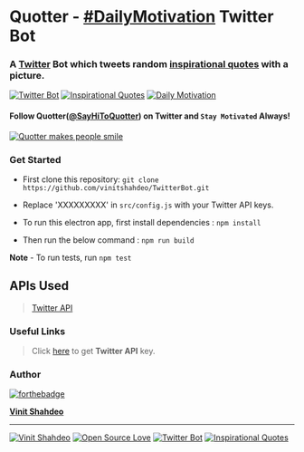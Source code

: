 # Quotter - [#DailyMotivation](https://twitter.com/SayHiToQuotter) Twitter Bot

### A **[Twitter](https://twitter.com/SayHiToQuotter) Bot** which tweets random [inspirational quotes](https://vinitshahdeo.github.io/inspirational-quotes/) with a picture. 

[![Twitter Bot](https://img.shields.io/badge/Twitter-Bot-red.svg?style=for-the-badge)](https://github.com/vinitshahdeo/Quotter) [![Inspirational Quotes](https://img.shields.io/badge/Inspirational-Quotes-dodgerblue.svg?style=for-the-badge)](https://vinitshahdeo.github.io/inspirational-quotes/)  [![Daily Motivation](https://img.shields.io/badge/Daily-Motivation-lightgray.svg?style=for-the-badge)](https://twitter.com/SayHiToQuotter)

#### Follow Quotter([@SayHiToQuotter](https://twitter.com/SayHiToQuotter)) on Twitter and `Stay Motivated` Always!

[![Quotter makes people smile](http://ForTheBadge.com/images/badges/makes-people-smile.svg)](https://vinitshahdeo.github.io/Quotter/)
 

### Get Started

- First clone this repository: ```git clone https://github.com/vinitshahdeo/TwitterBot.git```

- Replace 'XXXXXXXXX' in `src/config.js` with your Twitter API keys.

- To run this electron app, first install dependencies : ```npm install```

- Then run the below command : ```npm run build```

**Note** - To run tests, run `npm test`

## APIs Used

> [Twitter API](https://dev.twitter.com/apps)

### Useful Links

> Click [here](https://dev.twitter.com/apps) to get **Twitter API** key. 

### Author

[![forthebadge](https://forthebadge.com/images/badges/built-with-love.svg)](https://github.com/vinitshahdeo)

**[Vinit Shahdeo](https://github.com/vinitshahdeo/)**


--- 

[![Vinit Shahdeo](https://img.shields.io/badge/Author-@vinitshahdeo-teal.svg?colorA=red&colorB=blue)](https://github.com/vinitshahdeo/) [![Open Source Love](https://badges.frapsoft.com/os/v2/open-source.svg?v=103)](https://github.com/vinitshahdeo) [![Twitter Bot](https://img.shields.io/badge/twitter-bot-teal.svg?colorA=dodgerblue&colorB=yellow)](https://github.com/vinitshahdeo/Quotter) [![Inspirational Quotes](https://img.shields.io/badge/inspirational-quotes-orange.svg?colorA=orange&colorB=teal)](https://www.npmjs.com/package/inspirational-quotes) 
